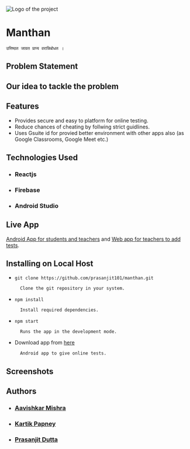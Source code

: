 ![Logo of the project](https://raw.githubusercontent.com/jehna/readme-best-practices/master/sample-logo.png)

# Manthan
    उत्तिष्ठत जाग्रत प्राप्य वरान्निबोधत ।

## Problem Statement


## Our idea to tackle the problem

## Features
- Provides secure and easy to platform for online testing.
- Reduce chances of cheating by follwing strict guidlines.
- Uses Gsuite id for provied better environment with other apps also (as Google Classrooms, Google Meet etc.)

## Technologies Used 
- ### Reactjs
- ### Firebase
- ### Android Studio

## Live App 
[Android App for students and teachers]() and [Web app for teachers to add tests]().

## Installing on Local Host
- `git clone https://github.com/prasanjit101/manthan.git`
        
        Clone the git repository in your system.
- `npm install`

        Install required dependencies.
- `npm start`

        Runs the app in the development mode.
- Download app from [here]()

        Android app to give online tests.

## Screenshots

## Authors
- ### [Aavishkar Mishra](https://github.com/aavishkarmishra)
- ### [Kartik Papney](https://github.com/kartikpapney)
- ### [Prasanjit Dutta](https://github.com/prasanjit101)

